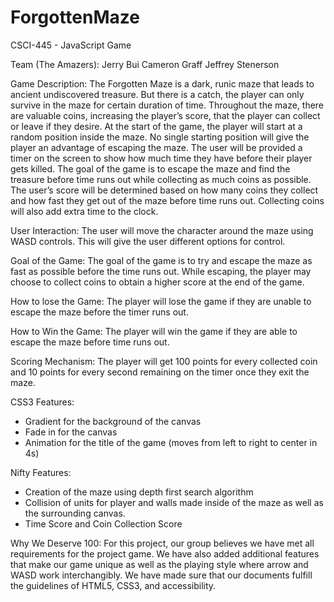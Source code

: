 # ForgottenMaze
CSCI-445 - JavaScript Game

Team (The Amazers):
Jerry Bui
Cameron Graff
Jeffrey Stenerson

Game Description:
The Forgotten Maze is a dark, runic maze that leads to ancient undiscovered treasure. But there is a catch, the player can only survive in the maze for certain duration of time. Throughout the maze, there are valuable coins, increasing the player’s score, that the player can collect or leave if they desire. At the start of the game, the player will start at a random position inside the maze. No single starting position will give the player an advantage of escaping the maze. The user will be provided a timer on the screen to show how much time they have before their player gets killed. The goal of the game is to escape the maze and find the treasure before time runs out while collecting as much coins as possible. The user’s score will be determined based on how many coins they collect and how fast they get out of the maze before time runs out. Collecting coins will also add extra time to the clock.

User Interaction: 
The user will move the character around the maze using WASD controls. This will give the user different options for control.

Goal of the Game:
The goal of the game is to try and escape the maze as fast as possible before the time runs out. While escaping, the player may choose to collect coins to obtain a higher score at the end of the game.

How to lose the Game: 
The player will lose the game if they are unable to escape the maze before the timer runs out. 

How to Win the Game:
The player will win the game if they are able to escape the maze before time runs out.

Scoring Mechanism:
The player will get 100 points for every collected coin and 10 points for every second remaining on the timer once they exit the maze.

CSS3 Features:
- Gradient for the background of the canvas
- Fade in for the canvas
- Animation for the title of the game (moves from left to right to center in 4s)

Nifty Features:
- Creation of the maze using depth first search algorithm
- Collision of units for player and walls made inside of the maze as well as the surrounding canvas.
- Time Score and Coin Collection Score

Why We Deserve 100:
For this project, our group believes we have met all requirements for the project game. We have also added additional features that make our game unique as well as the playing style where arrow and WASD work interchangibly. We have made sure that our documents fulfill the guidelines of HTML5, CSS3, and accessibility.